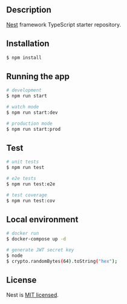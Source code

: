 
## Description

[Nest](https://github.com/nestjs/nest) framework TypeScript starter repository.

## Installation

```bash
$ npm install
```

## Running the app

```bash
# development
$ npm run start

# watch mode
$ npm run start:dev

# production mode
$ npm run start:prod
```

## Test

```bash
# unit tests
$ npm run test

# e2e tests
$ npm run test:e2e

# test coverage
$ npm run test:cov
```

## Local environment

```bash
# docker run
$ docker-compose up -d
```

```bash
# generate JWT secret key
$ node
$ crypto.randomBytes(64).toString("hex");
```

## License

Nest is [MIT licensed](LICENSE).
